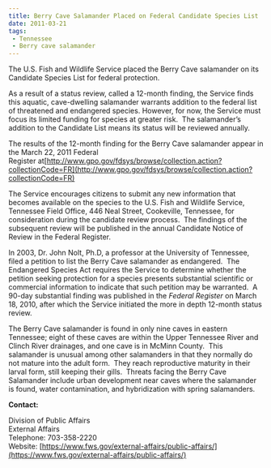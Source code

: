 ```yaml
---
title: Berry Cave Salamander Placed on Federal Candidate Species List
date: 2011-03-21
tags:
 - Tennessee
 - Berry cave salamander
---
```


The U.S. Fish and Wildlife Service placed the Berry Cave salamander on its Candidate Species List for federal protection.

As a result of a status review, called a 12-month finding, the Service finds this aquatic, cave-dwelling salamander warrants addition to the federal list of threatened and endangered species. However, for now, the Service must focus its limited funding for species at greater risk.  The salamander’s addition to the Candidate List means its status will be reviewed annually.

The results of the 12-month finding for the Berry Cave salamander appear in the March 22, 2011 Federal Register at[http://www.gpo.gov/fdsys/browse/collection.action?collectionCode=FR](http://www.gpo.gov/fdsys/browse/collection.action?collectionCode=FR)

The Service encourages citizens to submit any new information that becomes available on the species to the U.S. Fish and Wildlife Service, Tennessee Field Office, 446 Neal Street, Cookeville, Tennessee, for consideration during the candidate review process.  The findings of the subsequent review will be published in the annual Candidate Notice of Review in the Federal Register. 

In 2003, Dr. John Nolt, Ph.D, a professor at the University of Tennessee, filed a petition to list the Berry Cave salamander as endangered.  The Endangered Species Act requires the Service to determine whether the petition seeking protection for a species presents substantial scientific or commercial information to indicate that such petition may be warranted.  A 90-day substantial finding was published in the _Federal Register_ on March 18, 2010, after which the Service initiated the more in depth 12-month status review.

The Berry Cave salamander is found in only nine caves in eastern Tennessee; eight of these caves are within the Upper Tennessee River and Clinch River drainages, and one cave is in McMinn County.  This salamander is unusual among other salamanders in that they normally do not mature into the adult form.  They reach reproductive maturity in their larval form, still keeping their gills.  Threats facing the Berry Cave Salamander include urban development near caves where the salamander is found, water contamination, and hybridization with spring salamanders.

**Contact:**

Division of Public Affairs  
External Affairs  
Telephone: 703-358-2220  
Website: [https://www.fws.gov/external-affairs/public-affairs/](https://www.fws.gov/external-affairs/public-affairs/)
